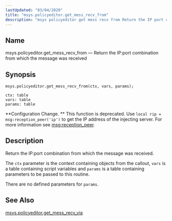 ```yaml
---
lastUpdated: "03/04/2020"
title: "msys.policyeditor.get_mess_recv_from"
description: "msys policyeditor get mess recv from Return the IP port combination from which the message was received msys policyeditor get mess recv from ctx vars params Configuration Change This function is deprecated Use local rip msg reception peer ip to get the IP address of the injecting server For more..."
---
```


<a name="lua.ref.msys.policyeditor.get_mess_recv_from"></a> 
## Name

msys.policyeditor.get_mess_recv_from — Return the IP:port combination from which the message was received

<a name="idp24893952"></a> 
## Synopsis

`msys.policyeditor.get_mess_recv_from(ctx, vars, params);`

```
ctx: table
vars: table
params: table
```

**Configuration Change. ** This function is deprecated. Use `local rip = msg:reception_peer('ip')` to get the IP address of the injecting server. For more information see [msg:reception_peer](/momentum/3/3-reference/3-reference-lua-ref-msg-reception-peer).

<a name="idp24899280"></a> 
## Description

Return the IP:port combination from which the message was received.

The `ctx` parameter is the context containing objects from the callout, `vars` is a table containing script variables and `params` is a table containing parameters to be passed to this routine.

There are no defined parameters for `params`.

<a name="idp24903712"></a> 
## See Also

[msys.policyeditor.get_mess_recv_via](/momentum/3/3-reference/lua-ref-msys-policyeditor-get-mess-recv-via)
